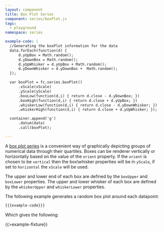 ```yaml
---
layout: component
title: Box Plot Series
component: series/boxPlot.js
tags:
  - playground
namespace: series

example-code: |
  //Generating the boxPlot information for the data
  data.forEach(function(d) {
      d.yUpBox = Math.random();
      d.yDownBox = Math.random();
      d.yUpWhisker = d.yUpBox + Math.random();
      d.yDownWhisker = d.yDownBox +  Math.random();
  });

  var boxPlot = fc.series.boxPlot()
      .xScale(xScale)
      .yScale(yScale)
      .boxLow(function(d,i) { return d.close - d.yDownBox; })
      .boxHigh(function(d,i) { return d.close + d.yUpBox; })
      .whiskerLow(function(d,i) { return d.close - d.yDownWhisker; })
      .whiskerHigh(function(d,i) { return d.close + d.yUpWhisker; });

  container.append('g')
      .datum(data)
      .call(boxPlot);

---
```


A [box plot series](https://en.wikipedia.org/wiki/Box_plot) is a convenient way of graphically depicting groups of 
numerical data through their quartiles. Boxes can be renderer vertically or horizontally based on the value of the `orient` property.
If the `orient` is chosen to be `vertical` then the box\whisker properties will be in `yScale`, if set to `horizontal`
the `xScale` will be used.

The upper and lower end of each box are defined by the `boxUpper` and `boxLower` properties.
The upper and lower whisker of each box are defined by the `whiskerUpper` and `whiskerLower` properties.

The following example generates a random box plot around each datapoint:

```js
{{{example-code}}}
```

Which gives the following:

{{>example-fixture}}
